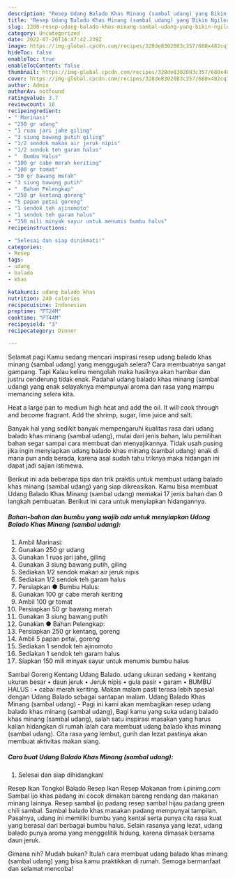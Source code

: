 ```yaml
---
description: "Resep Udang Balado Khas Minang (sambal udang) yang Bikin Ngiler, Buat Buka Puasa Sempurna"
title: "Resep Udang Balado Khas Minang (sambal udang) yang Bikin Ngiler, Buat Buka Puasa Sempurna"
slug: 1200-resep-udang-balado-khas-minang-sambal-udang-yang-bikin-ngiler-buat-buka-puasa-sempurna
category: Uncategorized
date: 2022-07-26T16:47:42.239Z
image: https://img-global.cpcdn.com/recipes/328de8302083c357/680x482cq70/udang-balado-khas-minang-sambal-udang-foto-resep-utama.jpg
hideToc: false
enableToc: true
enableTocContent: false
thumbnail: https://img-global.cpcdn.com/recipes/328de8302083c357/680x482cq70/udang-balado-khas-minang-sambal-udang-foto-resep-utama.jpg
cover: https://img-global.cpcdn.com/recipes/328de8302083c357/680x482cq70/udang-balado-khas-minang-sambal-udang-foto-resep-utama.jpg
author: Admin
authorAv: notfound
ratingvalue: 3.7
reviewcount: 18
recipeingredient:
- " Marinasi"
- "250 gr udang"
- "1 ruas jari jahe giling"
- "3 siung bawang putih giling"
- "1/2 sendok makan air jeruk nipis"
- "1/2 sendok teh garam halus"
- "  Bumbu Halus"
- "100 gr cabe merah keriting"
- "100 gr tomat"
- "50 gr bawang merah"
- "3 siung bawang putih"
- "  Bahan Pelengkap"
- "250 gr kentang goreng"
- "5 papan petai goreng"
- "1 sendok teh ajinomoto"
- "1 sendok teh garam halus"
- "150 mili minyak sayur untuk menumis bumbu halus"
recipeinstructions:

- "Selesai dan siap dinikmati!"
categories:
- Resep
tags:
- udang
- balado
- khas

katakunci: udang balado khas 
nutrition: 240 calories
recipecuisine: Indonesian
preptime: "PT24M"
cooktime: "PT44M"
recipeyield: "3"
recipecategory: Dinner

---
```



Selamat pagi Kamu sedang mencari inspirasi resep udang balado khas minang (sambal udang) yang menggugah selera? Cara membuatnya sangat gampang. Tapi Kalau keliru mengolah maka hasilnya akan hambar dan justru cenderung tidak enak. Padahal udang balado khas minang (sambal udang) yang enak selayaknya mempunyai aroma dan rasa yang mampu memancing selera kita.


Heat a large pan to medium high heat and add the oil. It will cook through and become fragrant. Add the shrimp, sugar, lime juice and salt.

Banyak hal yang sedikit banyak mempengaruhi kualitas rasa dari udang balado khas minang (sambal udang), mulai dari jenis bahan, lalu pemilihan bahan segar sampai cara membuat dan menyajikannya. Tidak usah pusing jika ingin menyiapkan udang balado khas minang (sambal udang) enak di mana pun anda berada, karena asal sudah tahu triknya maka hidangan ini dapat jadi sajian istimewa.


Berikut ini ada beberapa tips dan trik praktis untuk membuat udang balado khas minang (sambal udang) yang siap dikreasikan. Kamu bisa membuat Udang Balado Khas Minang (sambal udang) memakai 17 jenis bahan dan 0 langkah pembuatan. Berikut ini cara untuk menyiapkan hidangannya.

<!--inarticleads1-->

##### Bahan-bahan dan bumbu yang wajib ada untuk menyiapkan Udang Balado Khas Minang (sambal udang):

1. Ambil  Marinasi:
1. Gunakan 250 gr udang
1. Gunakan 1 ruas jari jahe, giling
1. Gunakan 3 siung bawang putih, giling
1. Sediakan 1/2 sendok makan air jeruk nipis
1. Sediakan 1/2 sendok teh garam halus
1. Persiapkan  ● Bumbu Halus:
1. Gunakan 100 gr cabe merah keriting
1. Ambil 100 gr tomat
1. Persiapkan 50 gr bawang merah
1. Gunakan 3 siung bawang putih
1. Gunakan  ● Bahan Pelengkap:
1. Persiapkan 250 gr kentang, goreng
1. Ambil 5 papan petai, goreng
1. Sediakan 1 sendok teh ajinomoto
1. Sediakan 1 sendok teh garam halus
1. Siapkan 150 mili minyak sayur untuk menumis bumbu halus


Sambal Goreng Kentang Udang Balado. udang ukuran sedang • kentang ukuran besar • daun jeruk • Jeruk nipis • gula pasir • garam • BUMBU HALUS : • cabai merah keriting. Makan malam pasti terasa lebih spesial dengan Udang Balado sebagai santapan malam. Udang Balado Khas Minang (sambal udang) - Pagi ini kami akan membagikan resep udang balado khas minang (sambal udang), Bagi kamu yang suka udang balado khas minang (sambal udang), salah satu inspirasi masakan yang harus kalian hidangkan di rumah ialah cara membuat udang balado khas minang (sambal udang). Cita rasa yang lembut, gurih dan lezat pastinya akan membuat aktivitas makan siang. 

<!--inarticleads2-->

##### Cara buat Udang Balado Khas Minang (sambal udang):


1. Selesai dan siap dihidangkan!

Resep Ikan Tongkol Balado Resep Ikan Resep Makanan from i.pinimg.com Sambal ijo khas padang ini cocok dimakan bareng rendang dan makanan minang lainnya. Resep sambal ijo padang resep sambal hijau padang green chili sambal. Sambal balado khas masakan padang mempunyai tampilan. Pasalnya, udang ini memiliki bumbu yang kental serta punya cita rasa kuat yang berasal dari berbagai bumbu halus. Selain rasanya yang lezat, udang balado punya aroma yang menggelitik hidung, karena dimasak bersama daun jeruk. 

Gimana nih? Mudah bukan? Itulah cara membuat udang balado khas minang (sambal udang) yang bisa kamu praktikkan di rumah. Semoga bermanfaat dan selamat mencoba!
